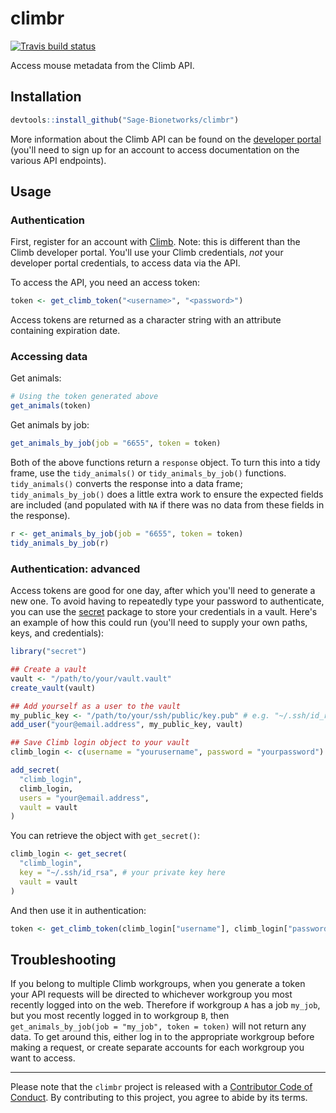 # climbr

[![Travis build status](https://travis-ci.org/Sage-Bionetworks/climbr.svg?branch=master)](https://travis-ci.org/Sage-Bionetworks/climbr)

Access mouse metadata from the Climb API.

## Installation

``` r
devtools::install_github("Sage-Bionetworks/climbr")
```

More information about the Climb API can be found on the
[developer portal](https://climb.portal.azure-api.net/) 
(you'll need to sign up for an account to access documentation on the various
API endpoints).

## Usage

### Authentication

First, register for an account with [Climb](https://climb.bio/). Note: this is
different than the Climb developer portal. You'll use your Climb credentials,
_not_ your developer portal credentials, to access data via the API.

To access the API, you need an access token:

``` r
token <- get_climb_token("<username>", "<password>")
```

Access tokens are returned as a character string with an attribute containing
expiration date.

### Accessing data

Get animals:

``` r
# Using the token generated above
get_animals(token)
```

Get animals by job:

``` r
get_animals_by_job(job = "6655", token = token)
```

Both of the above functions return a `response` object. To turn this into a tidy
frame, use the `tidy_animals()` or `tidy_animals_by_job()` functions.
`tidy_animals()` converts the response into a data frame;
`tidy_animals_by_job()` does a little extra work to ensure the expected fields
are included (and populated with `NA` if there was no data from these fields in
the response).

``` r
r <- get_animals_by_job(job = "6655", token = token)
tidy_animals_by_job(r)
```

### Authentication: advanced

Access tokens are good for one day, after which you'll need to generate a new
one. To avoid having to repeatedly type your password to authenticate, you can
use the [secret](https://github.com/gaborcsardi/secret) package to store your
credentials in a vault. Here's an example of how this could run (you'll need to
supply your own paths, keys, and credentials):

```r
library("secret")

## Create a vault
vault <- "/path/to/your/vault.vault"
create_vault(vault)

## Add yourself as a user to the vault
my_public_key <- "/path/to/your/ssh/public/key.pub" # e.g. "~/.ssh/id_rsa.pub"
add_user("your@email.address", my_public_key, vault)

## Save Climb login object to your vault
climb_login <- c(username = "yourusername", password = "yourpassword")

add_secret(
  "climb_login",
  climb_login,
  users = "your@email.address",
  vault = vault
)
```


You can retrieve the object with `get_secret()`:

```r
climb_login <- get_secret(
  "climb_login",
  key = "~/.ssh/id_rsa", # your private key here
  vault = vault
)
```

And then use it in authentication:

```r
token <- get_climb_token(climb_login["username"], climb_login["password"])
```

## Troubleshooting

If you belong to multiple Climb workgroups, when you generate a token your API
requests will be directed to whichever workgroup you most recently logged into
on the web. Therefore if workgroup `A` has a job `my_job`, but you most recently
logged in to workgroup `B`, then `get_animals_by_job(job = "my_job", token = token)`
will not return any data. To get around this, either log in to the appropriate
workgroup before making a request, or create separate accounts for each
workgroup you want to access.

---

Please note that the `climbr` project is released with a [Contributor Code of Conduct](.github/CODE_OF_CONDUCT.md). By contributing to this project, you agree to abide by its terms.
